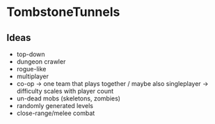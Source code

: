 # TombstoneTunnels

## Ideas

- top-down
- dungeon crawler
- rogue-like
- multiplayer
- co-op -> one team that plays together / maybe also singleplayer -> difficulty scales with player count
- un-dead mobs (skeletons, zombies)
- randomly generated levels
- close-range/melee combat
